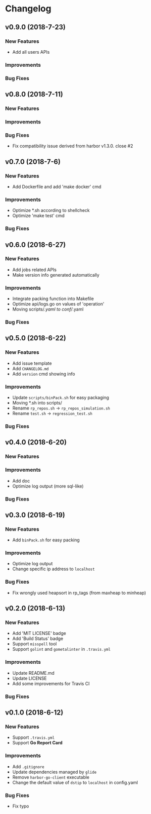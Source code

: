 # Changelog

## v0.9.0 (2018-7-23)

### New Features

* Add all users APIs

### Improvements

### Bug Fixes

## v0.8.0 (2018-7-11)

### New Features

### Improvements

### Bug Fixes

* Fix compatibility issue derived from harbor v1.3.0. close #2

## v0.7.0 (2018-7-6)

### New Features

* Add Dockerfile and add 'make docker' cmd

### Improvements

* Optimize *.sh according to shellcheck
* Optimize 'make test' cmd

### Bug Fixes


## v0.6.0 (2018-6-27)

### New Features

* Add jobs related APIs
* Make version info generated automatically

### Improvements

* Integrate packing function into Makefile
* Optimize api/logs.go on values of 'operation'
* Moving scripts/*.yaml to conf/*.yaml

### Bug Fixes


## v0.5.0 (2018-6-22)

### New Features

* Add issue template
* Add `CHANGELOG.md`
* Add `version` cmd showing info

### Improvements

* Update `scripts/binPack.sh` for easy packaging
* Moving *.sh into scripts/
* Rename `rp_repos.sh` -> `rp_repos_simulation.sh`
* Rename `test.sh` -> `regression_test.sh`

### Bug Fixes


## v0.4.0 (2018-6-20)

### New Features

### Improvements

* Add doc
* Optimize log output (more sql-like)

### Bug Fixes


## v0.3.0 (2018-6-19)

### New Features

* Add `binPack.sh` for easy packing

### Improvements

* Optimize log output
* Change specific ip address to `localhost`

### Bug Fixes

* Fix wrongly used heapsort in rp_tags (from maxheap to minheap)


## v0.2.0 (2018-6-13)

### New Features

* Add 'MIT LICENSE' badge
* Add 'Build Status' badge
* Support `misspell` tool
* Support `golint` and `gometalinter` in `.travis.yml`

### Improvements

* Update README.md
* Update LICENSE
* Add some improvements for Travis CI

### Bug Fixes


## v0.1.0 (2018-6-12)

### New Features

* Support `.travis.yml`
* Support **Go Report Card**

### Improvements

* Add `.gitignore`
* Update dependencies managed by `glide`
* Remove `harbor-go-client` executable
* Change the default value of `dstip` to `localhost` in config.yaml

### Bug Fixes

* Fix typo

